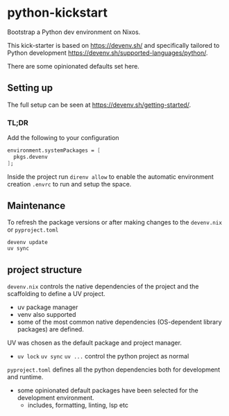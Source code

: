 # python-kickstart
Bootstrap a Python dev environment on Nixos.

This kick-starter is based on https://devenv.sh/ and specifically tailored to Python development https://devenv.sh/supported-languages/python/.

There are some opinionated defaults set here.

## Setting up
The full setup can be seen at https://devenv.sh/getting-started/.

### TL;DR
Add the following to your configuration

``` nix
environment.systemPackages = [
  pkgs.devenv
];
```

Inside the project run `direnv allow` to enable the automatic environment creation `.envrc` to run and setup the space.

## Maintenance
To refresh the package versions or after making changes to the `devenv.nix` or `pyproject.toml`

``` shell
devenv update
uv sync
```

## project structure

`devenv.nix` controls the native dependencies of the project and the scaffolding to define a UV project.
- uv package manager
- venv also supported
- some of the most common native dependencies (OS-dependent library packages) are defined.

UV was chosen as the default package and project manager.
- `uv lock` `uv sync` `uv ...` control the python project as normal

`pyproject.toml` defines all the python dependencies both for development and runtime.
- some opinionated default packages have been selected for the development environment.
  - includes, formatting, linting, lsp etc

